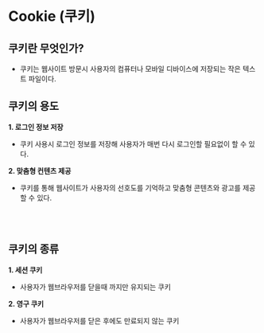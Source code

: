 # Cookie (쿠키)

## 쿠키란 무엇인가?

- 쿠키는 웹사이트 방문시 사용자의 컴퓨터나 모바일 디바이스에 저장되는 작은 텍스트 파일이다.

## 쿠키의 용도

**1. 로그인 정보 저장**

- 쿠키 사용시 로그인 정보를 저장해 사용자가 매번 다시 로그인할 필요없이 할 수 있다.

**2. 맞춤형 컨텐츠 제공**

- 쿠키를 통해 웹사이트가 사용자의 선호도를 기억하고 맞춤형 콘텐츠와 광고를 제공할 수 있다.

<br />
<br />

## 쿠키의 종류

**1. 세션 쿠키**

- 사용자가 웹브라우저를 닫을때 까지만 유지되는 쿠키

**2. 영구 쿠키**

- 사용자가 웹브라우저를 닫은 후에도 만료되지 않는 쿠키
